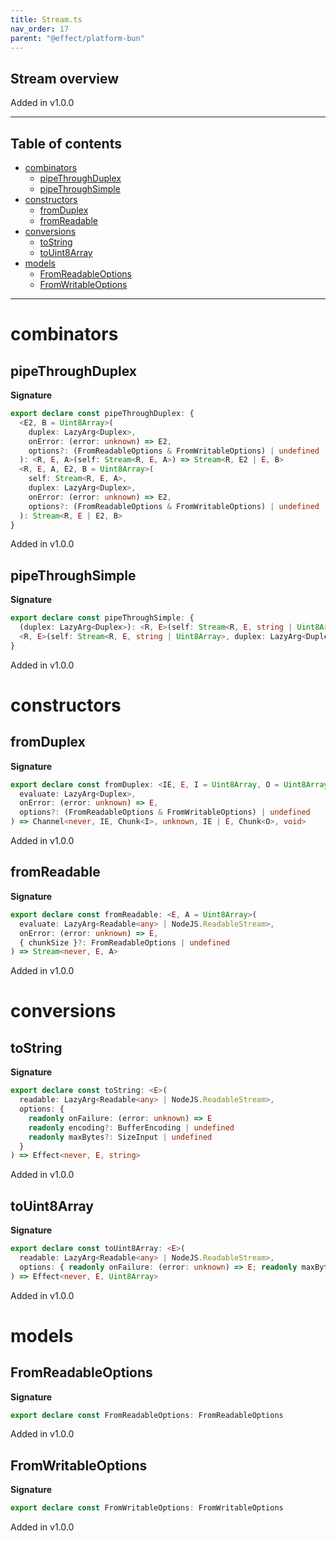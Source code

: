 ```yaml
---
title: Stream.ts
nav_order: 17
parent: "@effect/platform-bun"
---
```


## Stream overview

Added in v1.0.0

---

<h2 class="text-delta">Table of contents</h2>

- [combinators](#combinators)
  - [pipeThroughDuplex](#pipethroughduplex)
  - [pipeThroughSimple](#pipethroughsimple)
- [constructors](#constructors)
  - [fromDuplex](#fromduplex)
  - [fromReadable](#fromreadable)
- [conversions](#conversions)
  - [toString](#tostring)
  - [toUint8Array](#touint8array)
- [models](#models)
  - [FromReadableOptions](#fromreadableoptions)
  - [FromWritableOptions](#fromwritableoptions)

---

# combinators

## pipeThroughDuplex

**Signature**

```ts
export declare const pipeThroughDuplex: {
  <E2, B = Uint8Array>(
    duplex: LazyArg<Duplex>,
    onError: (error: unknown) => E2,
    options?: (FromReadableOptions & FromWritableOptions) | undefined
  ): <R, E, A>(self: Stream<R, E, A>) => Stream<R, E2 | E, B>
  <R, E, A, E2, B = Uint8Array>(
    self: Stream<R, E, A>,
    duplex: LazyArg<Duplex>,
    onError: (error: unknown) => E2,
    options?: (FromReadableOptions & FromWritableOptions) | undefined
  ): Stream<R, E | E2, B>
}
```

Added in v1.0.0

## pipeThroughSimple

**Signature**

```ts
export declare const pipeThroughSimple: {
  (duplex: LazyArg<Duplex>): <R, E>(self: Stream<R, E, string | Uint8Array>) => Stream<R, E | PlatformError, Uint8Array>
  <R, E>(self: Stream<R, E, string | Uint8Array>, duplex: LazyArg<Duplex>): Stream<R, E | PlatformError, Uint8Array>
}
```

Added in v1.0.0

# constructors

## fromDuplex

**Signature**

```ts
export declare const fromDuplex: <IE, E, I = Uint8Array, O = Uint8Array>(
  evaluate: LazyArg<Duplex>,
  onError: (error: unknown) => E,
  options?: (FromReadableOptions & FromWritableOptions) | undefined
) => Channel<never, IE, Chunk<I>, unknown, IE | E, Chunk<O>, void>
```

Added in v1.0.0

## fromReadable

**Signature**

```ts
export declare const fromReadable: <E, A = Uint8Array>(
  evaluate: LazyArg<Readable<any> | NodeJS.ReadableStream>,
  onError: (error: unknown) => E,
  { chunkSize }?: FromReadableOptions | undefined
) => Stream<never, E, A>
```

Added in v1.0.0

# conversions

## toString

**Signature**

```ts
export declare const toString: <E>(
  readable: LazyArg<Readable<any> | NodeJS.ReadableStream>,
  options: {
    readonly onFailure: (error: unknown) => E
    readonly encoding?: BufferEncoding | undefined
    readonly maxBytes?: SizeInput | undefined
  }
) => Effect<never, E, string>
```

Added in v1.0.0

## toUint8Array

**Signature**

```ts
export declare const toUint8Array: <E>(
  readable: LazyArg<Readable<any> | NodeJS.ReadableStream>,
  options: { readonly onFailure: (error: unknown) => E; readonly maxBytes?: SizeInput | undefined }
) => Effect<never, E, Uint8Array>
```

Added in v1.0.0

# models

## FromReadableOptions

**Signature**

```ts
export declare const FromReadableOptions: FromReadableOptions
```

Added in v1.0.0

## FromWritableOptions

**Signature**

```ts
export declare const FromWritableOptions: FromWritableOptions
```

Added in v1.0.0
